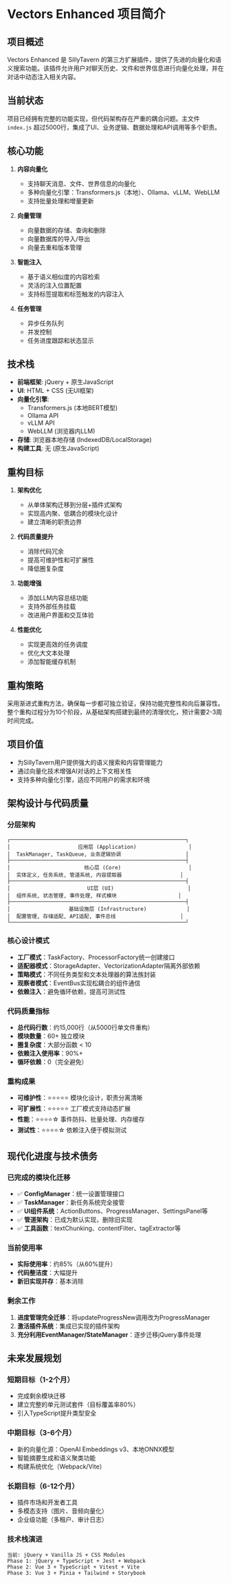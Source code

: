 # Vectors Enhanced 项目简介

## 项目概述
Vectors Enhanced 是 SillyTavern 的第三方扩展插件，提供了先进的向量化和语义搜索功能。该插件允许用户对聊天历史、文件和世界信息进行向量化处理，并在对话中动态注入相关内容。

## 当前状态
项目已经拥有完整的功能实现，但代码架构存在严重的耦合问题。主文件 `index.js` 超过5000行，集成了UI、业务逻辑、数据处理和API调用等多个职责。

## 核心功能
1. **内容向量化**
   - 支持聊天消息、文件、世界信息的向量化
   - 多种向量化引擎：Transformers.js（本地）、Ollama、vLLM、WebLLM
   - 支持批量处理和增量更新

2. **向量管理**
   - 向量数据的存储、查询和删除
   - 向量数据库的导入/导出
   - 向量去重和版本管理

3. **智能注入**
   - 基于语义相似度的内容检索
   - 灵活的注入位置配置
   - 支持标签提取和标签触发的内容注入

4. **任务管理**
   - 异步任务队列
   - 并发控制
   - 任务进度跟踪和状态显示

## 技术栈
- **前端框架**: jQuery + 原生JavaScript
- **UI**: HTML + CSS (无UI框架)
- **向量化引擎**: 
  - Transformers.js (本地BERT模型)
  - Ollama API
  - vLLM API
  - WebLLM (浏览器内LLM)
- **存储**: 浏览器本地存储 (IndexedDB/LocalStorage)
- **构建工具**: 无 (原生JavaScript)

## 重构目标
1. **架构优化**
   - 从单体架构迁移到分层+插件式架构
   - 实现高内聚、低耦合的模块化设计
   - 建立清晰的职责边界

2. **代码质量提升**
   - 消除代码冗余
   - 提高可维护性和可扩展性
   - 降低圈复杂度

3. **功能增强**
   - 添加LLM内容总结功能
   - 支持外部任务挂载
   - 改进用户界面和交互体验

4. **性能优化**
   - 实现更高效的任务调度
   - 优化大文本处理
   - 添加智能缓存机制

## 重构策略
采用渐进式重构方法，确保每一步都可独立验证，保持功能完整性和向后兼容性。整个重构过程分为10个阶段，从基础架构搭建到最终的清理优化，预计需要2-3周时间完成。

## 项目价值
- 为SillyTavern用户提供强大的语义搜索和内容管理能力
- 通过向量化技术增强AI对话的上下文相关性
- 支持多种向量化引擎，适应不同用户的需求和环境

## 架构设计与代码质量

### 分层架构
```
┌─────────────────────────────────────────────────────────┐
│                      应用层 (Application)                 │
│  TaskManager, TaskQueue, 业务逻辑协调                     │
├─────────────────────────────────────────────────────────┤
│                        核心层 (Core)                      │
│  实体定义, 任务系统, 管道系统, 内容提取器                   │
├─────────────────────────────────────────────────────────┤
│                         UI层 (UI)                        │
│  组件系统, 状态管理, 事件处理, 样式模块                    │
├─────────────────────────────────────────────────────────┤
│                   基础设施层 (Infrastructure)             │
│  配置管理, 存储适配, API适配, 事件总线                     │
└─────────────────────────────────────────────────────────┘
```

### 核心设计模式
- **工厂模式**：TaskFactory、ProcessorFactory统一创建接口
- **适配器模式**：StorageAdapter、VectorizationAdapter隔离外部依赖
- **策略模式**：不同任务类型和文本处理器的算法族封装
- **观察者模式**：EventBus实现松耦合的组件通信
- **依赖注入**：避免循环依赖，提高可测试性

### 代码质量指标
- **总代码行数**：约15,000行（从5000行单文件重构）
- **模块数量**：60+ 独立模块
- **圈复杂度**：大部分函数 < 10
- **依赖注入使用率**：90%+
- **循环依赖**：0（完全避免）

### 重构成果
- **可维护性**：⭐⭐⭐⭐⭐ 模块化设计，职责分离清晰
- **可扩展性**：⭐⭐⭐⭐⭐ 工厂模式支持动态扩展
- **性能**：⭐⭐⭐⭐☆ 事件防抖、批量处理、内存缓存
- **测试性**：⭐⭐⭐⭐☆ 依赖注入便于模拟测试

## 现代化进度与技术债务

### 已完成的模块化迁移
- ✅ **ConfigManager**：统一设置管理接口
- ✅ **TaskManager**：新任务系统完全接管
- ✅ **UI组件系统**：ActionButtons、ProgressManager、SettingsPanel等
- ✅ **管道架构**：已成为默认实现，删除旧实现
- ✅ **工具函数**：textChunking、contentFilter、tagExtractor等

### 当前使用率
- **实际使用率**：约85%（从60%提升）
- **代码整洁度**：大幅提升
- **新旧实现并存**：基本消除

### 剩余工作
1. **进度管理完全迁移**：将updateProgressNew调用改为ProgressManager
2. **激活插件系统**：集成已实现的插件架构
3. **充分利用EventManager/StateManager**：逐步迁移jQuery事件处理

## 未来发展规划

### 短期目标（1-2个月）
- 完成剩余模块迁移
- 建立完整的单元测试套件（目标覆盖率80%）
- 引入TypeScript提升类型安全

### 中期目标（3-6个月）
- 新的向量化源：OpenAI Embeddings v3、本地ONNX模型
- 智能摘要生成和语义聚类功能
- 构建系统优化（Webpack/Vite）

### 长期目标（6-12个月）
- 插件市场和开发者工具
- 多模态支持（图片、音频向量化）
- 企业级功能（多租户、审计日志）

### 技术栈演进
```
当前: jQuery + Vanilla JS + CSS Modules
Phase 1: jQuery + TypeScript + Jest + Webpack
Phase 2: Vue 3 + TypeScript + Vitest + Vite
Phase 3: Vue 3 + Pinia + Tailwind + Storybook
```
